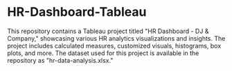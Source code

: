 # HR-Dashboard-Tableau
This repository contains a Tableau project titled "HR Dashboard - DJ &amp; Company," showcasing various HR analytics visualizations and insights. The project includes calculated measures, customized visuals, histograms, box plots, and more. The dataset used for this project is available in the repository as "hr-data-analysis.xlsx."

